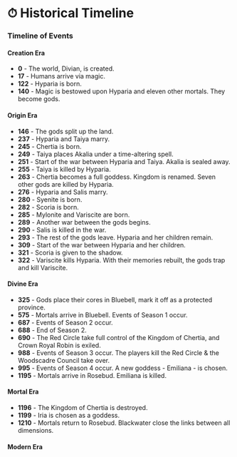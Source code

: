 # ⏱ Historical Timeline

### Timeline of Events <a href="#wiki_timeline_of_events" id="wiki_timeline_of_events"></a>

#### **Creation Era**

* **0** - The world, Divian, is created.
* **17** - Humans arrive via magic.
* **122** - Hyparia is born.
* **140** - Magic is bestowed upon Hyparia and eleven other mortals. They become gods.

#### **Origin Era**

* **146** - The gods split up the land.
* **237** - Hyparia and Taiya marry.
* **245** - Chertia is born.
* **249** - Taiya places Akalia under a time-altering spell.
* **251** - Start of the war between Hyparia and Taiya. Akalia is sealed away.
* **255** - Taiya is killed by Hyparia.
* **263** - Chertia becomes a full goddess. Kingdom is renamed. Seven other gods are killed by Hyparia.
* **276** - Hyparia and Salis marry.
* **280** - Syenite is born.
* **282** - Scoria is born.
* **285** - Mylonite and Variscite are born.
* **289** - Another war between the gods begins.
* **290** - Salis is killed in the war.&#x20;
* **293** - The rest of the gods leave. Hyparia and her children remain.
* **309** - Start of the war between Hyparia and her children.
* **321** - Scoria is given to the shadow.
* **322** - Variscite kills Hyparia. With their memories rebuilt, the gods trap and kill Variscite.

#### **Divine Era**

* **325** - Gods place their cores in Bluebell, mark it off as a protected province.
* **575** - Mortals arrive in Bluebell. Events of Season 1 occur.
* **687** - Events of Season 2 occur.
* **688** - End of Season 2.
* **690** - The Red Circle take full control of the Kingdom of Chertia, and Crown Royal Robin is exiled.
* **988** - Events of Season 3 occur. The players kill the Red Circle & the Woodscadre Council take over.
* **995** - Events of Season 4 occur. A new goddess - Emiliana - is chosen.
* **1195** - Mortals arrive in Rosebud. Emiliana is killed.

#### **Mortal Era**

* **1196** - The Kingdom of Chertia is destroyed.
* **1199** - Iria is chosen as a goddess.
* **1210** - Mortals return to Rosebud. Blackwater close the links between all dimensions.

#### Modern Era



